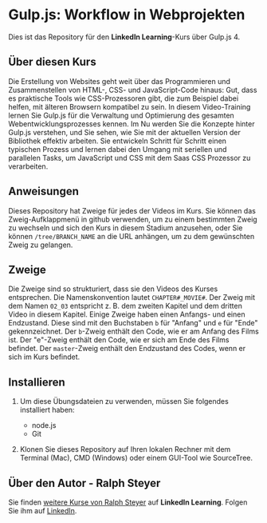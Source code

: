 # Gulp.js: Workflow in Webprojekten

Dies ist das Repository für den **LinkedIn Learning**-Kurs über Gulp.js 4. 

## Über diesen Kurs
Die Erstellung von Websites geht weit über das Programmieren und Zusammenstellen von HTML-, CSS- und JavaScript-Code hinaus: Gut, dass es praktische Tools wie CSS-Prozessoren gibt, die zum Beispiel dabei helfen, mit älteren Browsern kompatibel zu sein. In diesem Video-Training lernen Sie Gulp.js für die Verwaltung und Optimierung des gesamten Webentwicklungsprozesses kennen. Im Nu werden Sie die Konzepte hinter Gulp.js verstehen, und Sie sehen, wie Sie mit der aktuellen Version der Bibliothek effektiv arbeiten. Sie entwickeln Schritt für Schritt einen typischen Prozess und lernen dabei den Umgang mit seriellen und parallelen Tasks, um JavaScript und CSS mit dem Saas CSS Prozessor zu verarbeiten.

## Anweisungen

Dieses Repository hat Zweige für jedes der Videos im Kurs. Sie können das Zweig-Aufklappmenü in github verwenden, um zu einem bestimmten Zweig zu wechseln und sich den Kurs in diesem Stadium anzusehen, oder Sie können `/tree/BRANCH_NAME` an die URL anhängen, um zu dem gewünschten Zweig zu gelangen.

## Zweige

Die Zweige sind so strukturiert, dass sie den Videos des Kurses entsprechen. Die Namenskonvention lautet `CHAPTER#_MOVIE#`. Der Zweig mit dem Namen `02_03` entspricht z. B. dem zweiten Kapitel und dem dritten Video in diesem Kapitel.
Einige Zweige haben einen Anfangs- und einen Endzustand. Diese sind mit den Buchstaben `b` für "Anfang" und `e` für "Ende" gekennzeichnet. Der `b`-Zweig enthält den Code, wie er am Anfang des Films ist. Der "e"-Zweig enthält den Code, wie er sich am Ende des Films befindet. Der `master`-Zweig enthält den Endzustand des Codes, wenn er sich im Kurs befindet.

## Installieren

1. Um diese Übungsdateien zu verwenden, müssen Sie folgendes installiert haben:

   - node.js
   - Git

2. Klonen Sie dieses Repository auf Ihren lokalen Rechner mit dem Terminal (Mac), CMD (Windows) oder einem GUI-Tool wie SourceTree.

## Über den Autor - Ralph Steyer
Sie finden [weitere Kurse von Ralph Steyer](https://www.linkedin.com/learning/instructors/ralph-steyer) auf **LinkedIn Learning**. Folgen Sie ihm auf [LinkedIn](https://www.linkedin.com/in/ralph-steyer-a69781/?trk=lil_instructor). 
